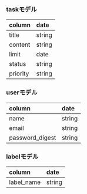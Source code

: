 ### taskモデル  
|column|date|  
|:-------|:-----|  
|title|string|  
|content|string|  
|limit|date|  
|status|string|  
|priority|string|  

### userモデル  
|column|date|  
|:-------|:-----|  
|name|string|  
|email|string|  
|password_digest|string|  

### labelモデル  
|column|date|  
|:-------|:-----|  
|label_name|string|  
